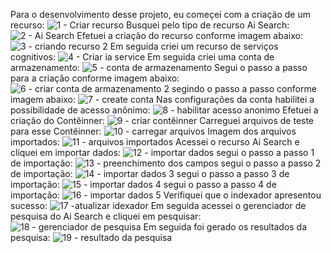 Para o desenvolvimento desse projeto, eu começei com a criação de um recurso:
![1 - Criar recurso](https://github.com/elvis1701/ai-lab--search/assets/68926559/c5ef0978-46a5-4ac1-9884-e18a3ceceffd)
Busquei pelo tipo de recurso Ai Search:
![2 - Ai Search](https://github.com/elvis1701/ai-lab--search/assets/68926559/dd2506e3-be01-43e4-856a-d8109fc8d436)
Efetuei a criação do recurso conforme imagem abaixo:
![3 - criando recurso 2](https://github.com/elvis1701/ai-lab--search/assets/68926559/35301639-8659-43ae-80ad-25d7aafdf572)
Em seguida criei um recurso de serviços cognitivos:
![4 - Criar ia service](https://github.com/elvis1701/ai-lab--search/assets/68926559/48f76d8f-3596-41a4-ab33-b70b32c3c019)
Em seguida criei uma conta de armazenamento:
![5 - conta de armazenamento](https://github.com/elvis1701/ai-lab--search/assets/68926559/db428e50-adc8-46b1-bbac-94db9b4de800)
Segui o passo a passo para a criação conforme imagem abaixo:
![6 - criar conta de armazenamento 2](https://github.com/elvis1701/ai-lab--search/assets/68926559/8d22c452-7bb8-4af4-9862-8c53f08cbd5a)
segindo o passo a passo conforme imagem abaixo:
![7 - create conta](https://github.com/elvis1701/ai-lab--search/assets/68926559/9cecd9b1-2416-475f-b83f-a7c8cd458fbf)
Nas configurações da conta habilitei a possibilidade de acesso anônimo:
![8 - habilitar acesso anonimo](https://github.com/elvis1701/ai-lab--search/assets/68926559/6c90c5f7-9af0-433a-90aa-5d840ba28b97)
Efetuei a criação do Contêinner:
![9 - criar contêinner](https://github.com/elvis1701/ai-lab--search/assets/68926559/8c26eed8-5170-41ff-98e3-1aee9a7c30c2)
Carreguei arquivos de teste para esse Contêinner:
![10 - carregar arquivos](https://github.com/elvis1701/ai-lab--search/assets/68926559/cee6184e-51fd-4360-b47d-b61e1505fc50)
Imagem dos arquivos importados:
![11 - arquivos importados](https://github.com/elvis1701/ai-lab--search/assets/68926559/8349e33e-1c4f-4888-94c3-1b507c07c122)
Acessei o recurso Ai Search e cliquei em importar dados:
![12 - importar dados](https://github.com/elvis1701/ai-lab--search/assets/68926559/e074c8cf-21a9-4e1c-aa90-398e0163fb3b)
segui o passo a passo 1 de importação:
![13 - preenchimento dos campos](https://github.com/elvis1701/ai-lab--search/assets/68926559/a42e0b81-426a-446f-a7ed-976b64320c34)
segui o passo a passo 2 de importação:
![14 - importar dados 3](https://github.com/elvis1701/ai-lab--search/assets/68926559/a41abda8-0a98-4ae9-ad06-28dbbb8850ff)
segui o passo a passo 3 de importação:
![15 - importar dados 4](https://github.com/elvis1701/ai-lab--search/assets/68926559/c81f9fc3-f3e0-455a-a6d4-1f85f927b216)
segui o passo a passo 4 de importação:
![16 - importar dados 5](https://github.com/elvis1701/ai-lab--search/assets/68926559/af5f9d84-ebf1-4839-95ca-ba86bb676ad0)
Verifiquei que o indexador apresentou sucesso:
![17 -atualizar idexador](https://github.com/elvis1701/ai-lab--search/assets/68926559/6c4d2512-626c-431c-af7a-2663f8d895d5)
Em seguida acessei o gerenciador de pesquisa do Ai Search e cliquei em pesquisar:
![18 - gerenciador de pesquisa](https://github.com/elvis1701/ai-lab--search/assets/68926559/fe2cf63f-44b6-4de8-b5eb-f10765553283)
Em seguida foi gerado os resultados da pesquisa:
![19 - resultado da pesquisa](https://github.com/elvis1701/ai-lab--search/assets/68926559/d154ffad-5c71-4da1-be1e-125db4176be6)
